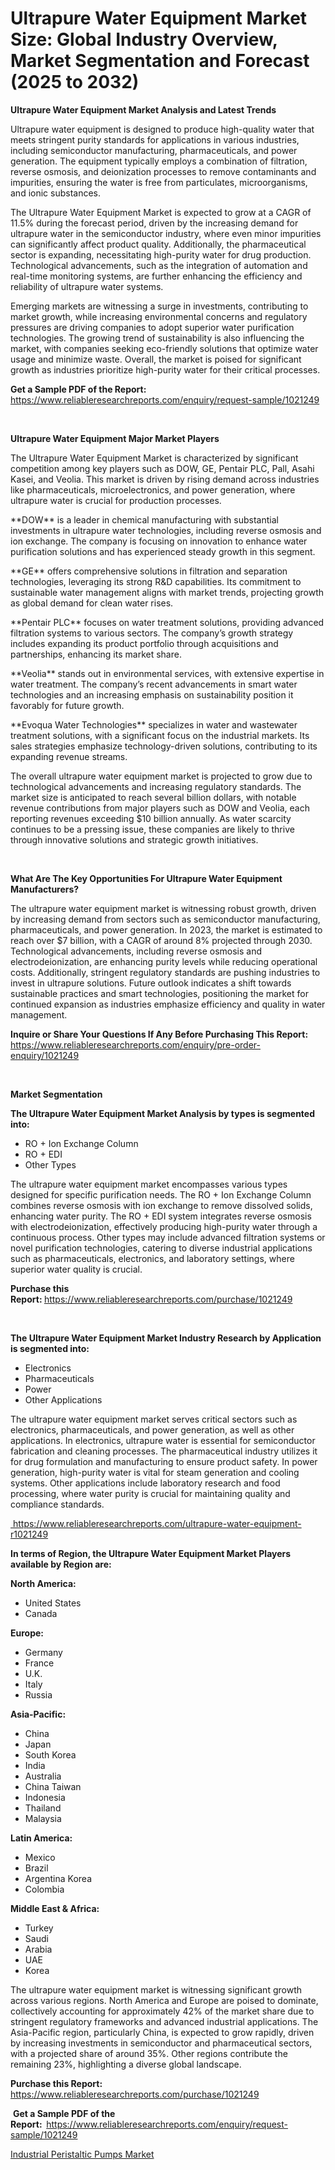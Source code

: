 <p><h1>Ultrapure Water Equipment Market Size: Global Industry Overview, Market Segmentation and Forecast (2025 to 2032)</h1></p><p><strong>Ultrapure Water Equipment Market Analysis and Latest Trends</strong></p>
<p><p>Ultrapure water equipment is designed to produce high-quality water that meets stringent purity standards for applications in various industries, including semiconductor manufacturing, pharmaceuticals, and power generation. The equipment typically employs a combination of filtration, reverse osmosis, and deionization processes to remove contaminants and impurities, ensuring the water is free from particulates, microorganisms, and ionic substances.</p><p>The Ultrapure Water Equipment Market is expected to grow at a CAGR of 11.5% during the forecast period, driven by the increasing demand for ultrapure water in the semiconductor industry, where even minor impurities can significantly affect product quality. Additionally, the pharmaceutical sector is expanding, necessitating high-purity water for drug production. Technological advancements, such as the integration of automation and real-time monitoring systems, are further enhancing the efficiency and reliability of ultrapure water systems.</p><p>Emerging markets are witnessing a surge in investments, contributing to market growth, while increasing environmental concerns and regulatory pressures are driving companies to adopt superior water purification technologies. The growing trend of sustainability is also influencing the market, with companies seeking eco-friendly solutions that optimize water usage and minimize waste. Overall, the market is poised for significant growth as industries prioritize high-purity water for their critical processes.</p></p>
<p><strong>Get a Sample PDF of the Report:&nbsp;</strong> <a href="https://www.reliableresearchreports.com/enquiry/request-sample/1021249?utm_campaign=3349&utm_medium=2&utm_source=Github&utm_content=ia&utm_term=10042025&utm_id=ultrapure-water-equipment">https://www.reliableresearchreports.com/enquiry/request-sample/1021249</a></p>
<p>&nbsp;</p>
<p><strong>Ultrapure Water Equipment Major Market Players</strong></p>
<p><p>The Ultrapure Water Equipment Market is characterized by significant competition among key players such as DOW, GE, Pentair PLC, Pall, Asahi Kasei, and Veolia. This market is driven by rising demand across industries like pharmaceuticals, microelectronics, and power generation, where ultrapure water is crucial for production processes.</p><p>**DOW** is a leader in chemical manufacturing with substantial investments in ultrapure water technologies, including reverse osmosis and ion exchange. The company is focusing on innovation to enhance water purification solutions and has experienced steady growth in this segment.</p><p>**GE** offers comprehensive solutions in filtration and separation technologies, leveraging its strong R&D capabilities. Its commitment to sustainable water management aligns with market trends, projecting growth as global demand for clean water rises.</p><p>**Pentair PLC** focuses on water treatment solutions, providing advanced filtration systems to various sectors. The company’s growth strategy includes expanding its product portfolio through acquisitions and partnerships, enhancing its market share.</p><p>**Veolia** stands out in environmental services, with extensive expertise in water treatment. The company’s recent advancements in smart water technologies and an increasing emphasis on sustainability position it favorably for future growth.</p><p>**Evoqua Water Technologies** specializes in water and wastewater treatment solutions, with a significant focus on the industrial markets. Its sales strategies emphasize technology-driven solutions, contributing to its expanding revenue streams.</p><p>The overall ultrapure water equipment market is projected to grow due to technological advancements and increasing regulatory standards. The market size is anticipated to reach several billion dollars, with notable revenue contributions from major players such as DOW and Veolia, each reporting revenues exceeding $10 billion annually. As water scarcity continues to be a pressing issue, these companies are likely to thrive through innovative solutions and strategic growth initiatives.</p></p>
<p>&nbsp;</p>
<p><strong>What Are The Key Opportunities For Ultrapure Water Equipment Manufacturers?</strong></p>
<p><p>The ultrapure water equipment market is witnessing robust growth, driven by increasing demand from sectors such as semiconductor manufacturing, pharmaceuticals, and power generation. In 2023, the market is estimated to reach over $7 billion, with a CAGR of around 8% projected through 2030. Technological advancements, including reverse osmosis and electrodeionization, are enhancing purity levels while reducing operational costs. Additionally, stringent regulatory standards are pushing industries to invest in ultrapure solutions. Future outlook indicates a shift towards sustainable practices and smart technologies, positioning the market for continued expansion as industries emphasize efficiency and quality in water management.</p></p>
<p><strong>Inquire or Share Your Questions If Any Before Purchasing This Report:</strong> <a href="https://www.reliableresearchreports.com/enquiry/pre-order-enquiry/1021249?utm_campaign=3349&utm_medium=2&utm_source=Github&utm_content=ia&utm_term=10042025&utm_id=ultrapure-water-equipment">https://www.reliableresearchreports.com/enquiry/pre-order-enquiry/1021249</a></p>
<p>&nbsp;</p>
<p><strong>Market Segmentation</strong></p>
<p><strong>The Ultrapure Water Equipment Market Analysis by types is segmented into:</strong></p>
<p><ul><li>RO + Ion Exchange Column</li><li>RO + EDI</li><li>Other Types</li></ul></p>
<p><p>The ultrapure water equipment market encompasses various types designed for specific purification needs. The RO + Ion Exchange Column combines reverse osmosis with ion exchange to remove dissolved solids, enhancing water purity. The RO + EDI system integrates reverse osmosis with electrodeionization, effectively producing high-purity water through a continuous process. Other types may include advanced filtration systems or novel purification technologies, catering to diverse industrial applications such as pharmaceuticals, electronics, and laboratory settings, where superior water quality is crucial.</p></p>
<p><strong>Purchase this Report:&nbsp;</strong><a href="https://www.reliableresearchreports.com/purchase/1021249?utm_campaign=3349&utm_medium=2&utm_source=Github&utm_content=ia&utm_term=10042025&utm_id=ultrapure-water-equipment">https://www.reliableresearchreports.com/purchase/1021249</a></p>
<p>&nbsp;</p>
<p><strong>The Ultrapure Water Equipment Market Industry Research by Application is segmented into:</strong></p>
<p><ul><li>Electronics</li><li>Pharmaceuticals</li><li>Power</li><li>Other Applications</li></ul></p>
<p><p>The ultrapure water equipment market serves critical sectors such as electronics, pharmaceuticals, and power generation, as well as other applications. In electronics, ultrapure water is essential for semiconductor fabrication and cleaning processes. The pharmaceutical industry utilizes it for drug formulation and manufacturing to ensure product safety. In power generation, high-purity water is vital for steam generation and cooling systems. Other applications include laboratory research and food processing, where water purity is crucial for maintaining quality and compliance standards.</p></p>
<p><a href="https://www.reliableresearchreports.com/ultrapure-water-equipment-r1021249?utm_campaign=3349&utm_medium=2&utm_source=Github&utm_content=ia&utm_term=10042025&utm_id=ultrapure-water-equipment">&nbsp;https://www.reliableresearchreports.com/ultrapure-water-equipment-r1021249</a></p>
<p><strong>In terms of Region, the Ultrapure Water Equipment Market Players available by Region are:</strong></p>
<p>
    <p> <strong> North America: </strong>
        <ul>
            <li>United States</li>
            <li>Canada</li>
        </ul>
        </p> 
    <p> <strong> Europe: </strong>
        <ul>
            <li>Germany</li>
            <li>France</li>
            <li>U.K.</li>
            <li>Italy</li>
            <li>Russia</li>
        </ul>
        </p> 
    <p> <strong> Asia-Pacific: </strong>
        <ul>
            <li>China</li>
            <li>Japan</li>
            <li>South Korea</li>
            <li>India</li>
            <li>Australia</li>
            <li>China Taiwan</li>
            <li>Indonesia</li>
            <li>Thailand</li>
            <li>Malaysia</li>
        </ul>
        </p> 
    <p> <strong> Latin America: </strong>
        <ul>
            <li>Mexico</li>
            <li>Brazil</li>
            <li>Argentina Korea</li>
            <li>Colombia</li>
        </ul>
        </p> 
    <p> <strong> Middle East & Africa: </strong>
        <ul>
            <li>Turkey</li>
            <li>Saudi</li>
            <li>Arabia</li>
            <li>UAE</li>
            <li>Korea</li>
        </ul>
    </p>
    </p>
<p><p>The ultrapure water equipment market is witnessing significant growth across various regions. North America and Europe are poised to dominate, collectively accounting for approximately 42% of the market share due to stringent regulatory frameworks and advanced industrial applications. The Asia-Pacific region, particularly China, is expected to grow rapidly, driven by increasing investments in semiconductor and pharmaceutical sectors, with a projected share of around 35%. Other regions contribute the remaining 23%, highlighting a diverse global landscape.</p></p>
<p><strong>Purchase this Report: </strong><a href="https://www.reliableresearchreports.com/purchase/1021249?utm_campaign=3349&utm_medium=2&utm_source=Github&utm_content=ia&utm_term=10042025&utm_id=ultrapure-water-equipment">https://www.reliableresearchreports.com/purchase/1021249</a></p>
<p>&nbsp;<strong>Get a Sample PDF of the Report:&nbsp;&nbsp;</strong><a href="https://www.reliableresearchreports.com/enquiry/request-sample/1021249?utm_campaign=3349&utm_medium=2&utm_source=Github&utm_content=ia&utm_term=10042025&utm_id=ultrapure-water-equipment">https://www.reliableresearchreports.com/enquiry/request-sample/1021249</a></p>
<p><strong></strong></p>
<p><p><a href="https://github.com/winjelequegt/Market-Research-Report-List-1/blob/main/industrial-peristaltic-pumps-market.md?utm_campaign=3349&utm_medium=2&utm_source=Github&utm_content=ia&utm_term=10042025&utm_id=ultrapure-water-equipment">Industrial Peristaltic Pumps Market</a></p></p>